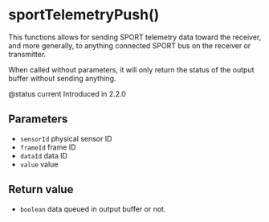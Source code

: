 # sportTelemetryPush\(\)

This functions allows for sending SPORT telemetry data toward the receiver, and more generally, to anything connected SPORT bus on the receiver or transmitter.

When called without parameters, it will only return the status of the output buffer without sending anything.

@status current Introduced in 2.2.0

## Parameters

* `sensorId` physical sensor ID
* `frameId` frame ID
* `dataId` data ID
* `value` value

## Return value

* `boolean`  data queued in output buffer or not.

